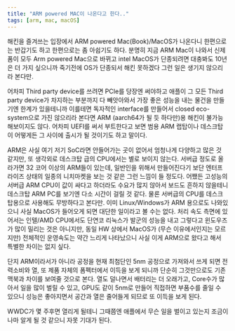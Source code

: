 ```yaml
---
title: "ARM powered MAC이 나온다고 한다.."
tags: [arm, mac, macOS]
---
```


해킨을 즐겨쓰는 입장에서 ARM powered Mac(Book)/MacOS가 나온다니 한편으로는 반갑기도 하고 한편으로는 좀 아쉽기도 하다. 분명히 지금 ARM Mac이 나와서 신제품이 모두 Arm powered Mac으로 바뀌고 intel MacOS가 단종되려면 대충봐도 10년은 더 가지 싶으니까 죽기전에 OS가 단종되서 해킨 못하겠다 그런 일은 생기지 않으리라 본다만.

어차피 Third party device를 쓰려면 PCIe를 당장엔 써야하고 애플이 그 모든 Third party device가 차지하는 부분까지 다 빼앗아와서 가장 좋은 성능을 내는 물건을 만들기엔 한계가 있을테니까 이를테면 독자적인 interface를 만들어서 closed eco-system으로 가진 않으리라 본다면 ARM (aarch64가 될 듯 하다만)용 해킨이 불가능해보이지도 않다. 어차피 UEFI를 써서 부트한다고 보면 범용 ARM 랩탑이나 데스크탑이 어떻게든 그 사이에 출시가 될 것이기도 하고 말이다.

ARM은 사실 여기 저기 SoC라면 안들어가는 곳이 없어서 엄청나게 다양하고 많은 것 같지만, 또 생각외로 데스크탑 급의 CPU에서는 별로 보이지 않는다. 서버급 정도로 올라가면 32 코어 이상의 ARM들이 있는데, 일반인을 위해서 만들어진다기 보단 엔터프라이즈 상태의 일종의 니치마켓을 보는 것 같은 그런 느낌이 들 정도다. 어쨌든 고성능의 서버급 ARM CPU이 값이 싸다고 하더라도 수요가 많지 않아서 보드도 흔하지 않을테니 데스크탑 ARM PC를 보기엔 다소 시간이 걸릴 것 같다. 물론 서버급의 CPU를 데스크탑용으로 사용해도 무방하다고 본다만. 이미 Linux/Windows가 ARM 용으로도 나와있으니 사실 MacOS가 들어오게 되면 대단한 일이라고 볼 수는 없다. 처리 속도 측면에 있어서는 인텔/AMD CPU에서도 단연코 리눅스가 발군의 성능을 내고 그렇다고 윈도우즈가 많이 밀리는 것은 아니지만, 동일 HW 상에서 MacOS가 (무슨 이유에서인지는 모르지만) 전체적인 운영속도는 약간 느리게 나타났으니 사실 이게 ARM으로 왔다고 해서 특별한 차이는 없지 싶다. 

단지 ARM이라서가 아니라 공정을 현재 최첨단인 5nm 공정으로 가져와서 쓰게 되면 전력소비와 열, 또 제품 자체의 폼펙터에서 이득을 보게 되니까 단순히 그것만으로도 기존 맥북과 차이를 보여줄 것으로 본다. 열도 덜나면서 배터리는 더 오래가고, Core수가 많아서 일을 많이 벌릴 수 있고, GPU도 같이 5nm로 만들어 직접하면 부품수를 줄일 수 있으니 성능은 좋아지면서 공간과 열은 줄어들게 되므로 또 이득을 보게 된다. 

WWDC가 몇 주후면 열리게 될테니 그때쯤엔 애플에서 무슨 일을 벌이고 있는지 조금이나마 알게 될 것 같으니 자못 기대가 된다.